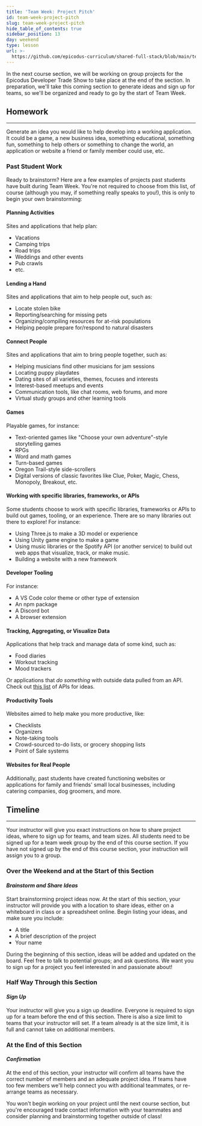 ```yaml
---
title: 'Team Week: Project Pitch'
id: team-week-project-pitch
slug: team-week-project-pitch
hide_table_of_contents: true
sidebar_position: 13
day: weekend
type: lesson
url: >-
  https://github.com/epicodus-curriculum/shared-full-stack/blob/main/team_week_project_pitch.md
---
```


In the next course section, we will be working on group projects for the Epicodus Developer Trade Show to take place at the end of the section. In preparation, we'll take this coming section to generate ideas and sign up for teams, so we'll be organized and ready to go by the start of Team Week. 

## Homework
---

Generate an idea you would like to help develop into a working application. It could be a game, a new business idea, something educational, something fun, something to help others or something to change the world, an application or website a friend or family member could use, etc.

### Past Student Work

Ready to brainstorm? Here are a few examples of projects past students have built during Team Week. You're not required to choose from this list, of course (although you may, if something really speaks to you!), this is only to begin your own brainstorming: 

#### Planning Activities

Sites and applications that help plan: 

* Vacations
* Camping trips
* Road trips
* Weddings and other events
* Pub crawls
* etc. 

#### Lending a Hand

Sites and applications that aim to help people out, such as: 

* Locate stolen bike
* Reporting/searching for missing pets
* Organizing/compiling resources for at-risk populations
* Helping people prepare for/respond to  natural disasters

#### Connect People

Sites and applications that aim to bring people together, such as: 

* Helping musicians find other musicians for jam sessions
* Locating puppy playdates
* Dating sites of all varieties, themes, focuses and interests
* Interest-based meetups and events
* Communication tools, like chat rooms, web forums, and more
* Virtual study groups and other learning tools

#### Games 

Playable games, for instance:

* Text-oriented games like "Choose your own adventure"-style storytelling games
* RPGs
* Word and math games
* Turn-based games
* Oregon Trail-style side-scrollers
* Digital versions of classic favorites like Clue, Poker, Magic, Chess, Monopoly, Breakout, etc. 

#### Working with specific libraries, frameworks, or APIs

Some students choose to work with specific libraries, frameworks or APIs to build out games, tooling, or an experience. There are so many libraries out there to explore! For instance:

* Using Three.js to make a 3D model or experience
* Using Unity game engine to make a game
* Using music libraries or the Spotify API (or another service) to build out web apps that visualize, track, or make music.
* Building a website with a new framework 

#### Developer Tooling

For instance:

* A VS Code color theme or other type of extension
* An npm package
* A Discord bot
* A browser extension

#### Tracking, Aggregating, or Visualize Data

Applications that help track and manage data of some kind, such as:

* Food diaries
* Workout tracking
* Mood trackers

Or applications that _do something_ with outside data pulled from an API. Check out [this list](https://github.com/toddmotto/public-apis/blob/master/README.md) of APIs for ideas. 

#### Productivity Tools

Websites aimed to help make you more productive, like: 

* Checklists
* Organizers
* Note-taking tools
* Crowd-sourced to-do lists, or grocery shopping lists
* Point of Sale systems

#### Websites for Real People

Additionally, past students have created functioning websites or applications for family and friends' small local businesses, including catering companies, dog groomers, and more. 

## Timeline
---

Your instructor will give you exact instructions on how to share project ideas, where to sign up for teams, and team sizes. All students need to be signed up for a team week group by the end of this course section. If you have not signed up by the end of this course section, your instruction will assign you to a group.

### Over the Weekend and at the Start of this Section

#### _Brainstorm and Share Ideas_ 

Start brainstorming project ideas now. At the start of this section, your instructor will provide you with a location to share ideas, either on a whiteboard in class or a spreadsheet online. Begin listing your ideas, and make sure you include:

* A title 
* A brief description of the project
* Your name 

During the beginning of this section, ideas will be added and updated on the board. Feel free to talk to potential groups; and ask questions. We want you to sign up for a project you feel interested in and passionate about! 

### Half Way Through this Section 
#### _Sign Up_

Your instructor will give you a sign up deadline. Everyone is required to sign up for a team before the end of this section. There is also a size limit to teams that your instructor will set. If a team already is at the size limit, it is full and cannot take on additional members.   

###  At the End of this Section
#### _Confirmation_

At the end of this section, your instructor will confirm all teams have the correct number of members and an adequate project idea. If teams have too few members we'll help connect you with additional teammates, or re-arrange teams as necessary. 

You won't begin working on your project until the next course section, but you're encouraged trade contact information with your teammates and consider planning and brainstorming together outside of class! 
